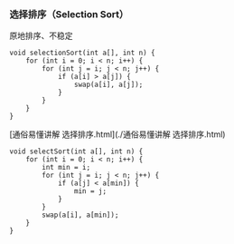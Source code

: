 ### 选择排序（Selection Sort）

原地排序、不稳定

```
void selectionSort(int a[], int n) {
    for (int i = 0; i < n; i++) {
        for (int j = i; j < n; j++) {
            if (a[i] > a[j]) {
                swap(a[i], a[j]);
            }
        }
    }
}
```

[通俗易懂讲解 选择排序.html](./通俗易懂讲解 选择排序.html)

```
void selectSort(int a[], int n) {
    for (int i = 0; i < n; i++) {
        int min = i;
        for (int j = i; j < n; j++) {
            if (a[j] < a[min]) {
                min = j;
            }
        }
        swap(a[i], a[min]);
    }
}
```

### 